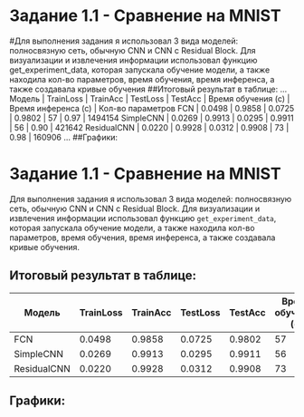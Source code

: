 # Задание 1.1 - Сравнение на MNIST

#Для выполнения задания я использовал 3 вида моделей: полносвязную сеть, обычную CNN и CNN с Residual Block. Для визуализации и извлечения информации использовал функцию get_experiment_data, которая запускала обучение модели, а также находила кол-во параметров, время обучения, время инференса, а также создавала кривые обучения 
##Итоговый результат в таблице:
...
Модель      | TrainLoss | TrainAcc | TestLoss | TestAcc | Время обучения (с) | Время инференса (с) | Кол-во параметров
FCN         |  0.0498   |  0.9858  |  0.0725  | 0.9802  |         57         |        0.97         |      1494154
SimpleCNN   |  0.0269   |  0.9913  |  0.0295  | 0.9911  |         56         |        0.90         |      421642
ResidualCNN |  0.0220   |  0.9928  |  0.0312  | 0.9908  |         73         |        0.98         |      160906
...
##Графики:

# Задание 1.1 - Сравнение на MNIST

Для выполнения задания я использовал 3 вида моделей: полносвязную сеть, обычную CNN и CNN с Residual Block. Для визуализации и извлечения информации использовал функцию `get_experiment_data`, которая запускала обучение модели, а также находила кол-во параметров, время обучения, время инференса, а также создавала кривые обучения.

## Итоговый результат в таблице:

| Модель      | TrainLoss | TrainAcc | TestLoss | TestAcc | Время обучения (с) | Время инференса (с) | Кол-во параметров |
|-------------|-----------|----------|----------|---------|--------------------|---------------------|-------------------|
| FCN         |  0.0498   |  0.9858  |  0.0725  | 0.9802  |         57         |        0.97         |      1,494,154    |
| SimpleCNN   |  0.0269   |  0.9913  |  0.0295  | 0.9911  |         56         |        0.90         |      421,642      |
| ResidualCNN |  0.0220   |  0.9928  |  0.0312  | 0.9908  |         73         |        0.98         |      160,906      |

## Графики:

